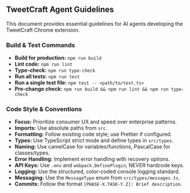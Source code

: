 ## TweetCraft Agent Guidelines

This document provides essential guidelines for AI agents developing the TweetCraft Chrome extension.

### Build & Test Commands

- **Build for production:** `npm run build`
- **Lint code:** `npm run lint`
- **Type-check:** `npm run type-check`
- **Run all tests:** `npm run test`
- **Run a single test file:** `npm test -- <path/to/test.ts>`
- **Pre-change check:** `npm run build && npm run lint && npm run type-check`

### Code Style & Conventions

- **Focus:** Prioritize consumer UX and speed over enterprise patterns.
- **Imports:** Use absolute paths from `src`.
- **Formatting:** Follow existing code style; use Prettier if configured.
- **Types:** Use TypeScript strict mode and define types in `src/types`.
- **Naming:** Use camelCase for variables/functions, PascalCase for classes/types.
- **Error Handling:** Implement error handling with recovery options.
- **API Keys:** Use `.env` and `webpack.DefinePlugin`; NEVER hardcode keys.
- **Logging:** Use the structured, color-coded console logging standard.
- **Messaging:** Use the `MessageType` enum from `src/types/messages.ts`.
- **Commits:** Follow the format `[PHASE-X.TASK-Y.Z]: Brief description`.
